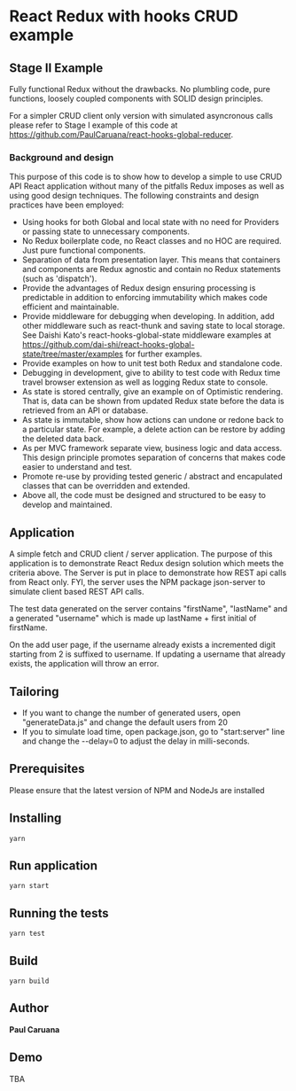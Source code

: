 # React Redux with hooks CRUD example

## Stage II Example

Fully functional Redux without the drawbacks. No plumbling code, pure functions, loosely coupled components
with SOLID design principles.


For a simpler CRUD client only version with simulated asyncronous calls please refer to Stage I example 
of this code at https://github.com/PaulCaruana/react-hooks-global-reducer.

### Background and design

This purpose of this code is to show how to
develop a simple to use CRUD API React application without many of the pitfalls Redux imposes as well as 
using good design techniques. The following constraints and design practices 
have been employed:

- Using hooks for both Global and local state with no need for Providers 
or passing state to unnecessary components.
- No Redux boilerplate code, no React classes and no HOC are required. 
Just pure functional components.
- Separation of data from presentation layer. This means that containers 
and components are Redux agnostic and contain no Redux statements (such as 'dispatch').
- Provide the advantages of Redux design ensuring processing is predictable in addition to
enforcing immutability which makes code efficient and maintainable.
- Provide middleware for debugging when developing. In addition, add other middleware such as react-thunk and 
saving state to local storage. See Daishi Kato's react-hooks-global-state middleware
examples at https://github.com/dai-shi/react-hooks-global-state/tree/master/examples
for further examples.
- Provide examples on how to unit test both Redux and standalone code. 
- Debugging in development, give to ability to test code with Redux time travel browser extension as well as logging
Redux state to console.
- As state is stored centrally, give an example on of Optimistic rendering. That is, data can be 
shown from updated Redux state before the data is retrieved from an API or database.
- As state is immutable, show how actions can undone or redone back to a particular state. 
For example, a delete action can be restore by adding the deleted data back.
- As per MVC framework separate view, business logic and data access.
This design principle promotes separation of concerns that makes code easier to understand and test.
- Promote re-use by providing tested generic / abstract and encapulated classes that can be overridden 
and extended.
- Above all, the code must be designed and structured to be easy to develop and maintained.

## Application

A simple fetch and CRUD client / server application. The purpose of this application is to demonstrate React Redux
design solution which meets the criteria above. The Server is put in place to demonstrate how REST api calls from React
only. FYI, the server uses the NPM package json-server to simulate client based REST API calls. 

The test data generated on the server contains 
"firstName", "lastName" and a generated "username" which is made up lastName + first initial of firstName. 

On the add user page, if the username already exists a incremented digit starting from 2 is suffixed 
to username.
If updating a username that already exists, the application will throw an error.

## Tailoring
 
 - If you want to change the number of generated users, open "generateData.js" and change the default users from 20
 - If you to simulate load time, open package.json, go to "start:server" line and change the --delay=0 to adjust 
 the delay in milli-seconds.   

## Prerequisites
 
Please ensure that the latest version of NPM and NodeJs are installed 
 
## Installing
 
```
yarn 
```
 
## Run application
 
```
yarn start
```
 
 ## Running the tests
```
yarn test
```
  
 ## Build
```
yarn build
```

## Author
 
**Paul Caruana**
 
## Demo
 
 TBA
